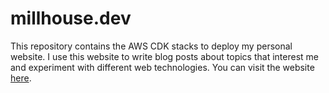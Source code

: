 # millhouse.dev

This repository contains the AWS CDK stacks to deploy my personal website. I use this website to write blog posts about topics that interest me and experiment with different web technologies. You can visit the website [here](https://millhouse.dev).
